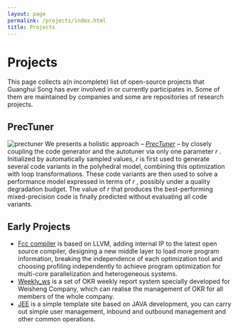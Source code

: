 ```yaml
---
layout: page
permalink: /projects/index.html
title: Projects
---
```


# Projects
This page collects a(n incomplete) list of open-source projects that Guanghui Song has ever involved in or currently participates in. Some of them are maintained by companies and some are repositories of research projects.

## PrecTuner
![prectuner](/academic/images/prectuner.jpg)
We presents a holistic approach – [*PrecTuner*](https://gitee.com/link?target=https%3A%2F%2Fgithub.com%2Fsheenisme%2Flnlamp.git) – by closely coupling the code generator and the autotuner via only one parameter *r* . Initialized by automatically sampled values, *r* is first used to generate several code variants in the polyhedral model, combining this optimization with loop transformations. These code variants are then used to solve a performance model expressed in terms of *r* , possibly under a quality degradation budget. The value of *r*  that produces the best-performing mixed-precision code is finally predicted without evaluating all code variants.

## Early Projects
- [Fcc compiler](https://github.com/THeWakeSystems/fcc.git) is based on LLVM, adding internal IP to the latest open source compiler, designing a new middle layer to load more program information, breaking the independence of each optimization tool and choosing profiling independently to achieve program optimization for multi-core parallelization and heterogeneous systems.
- [Weekly_ws](https://github.com/sheenisme/weekly_ws.git) is a set of OKR weekly report system specially developed for Weisheng Company, which can realise the management of OKR for all members of the whole company.
- [JEE](https://github.com/sheenisme/JEEBigHomework) is a simple template site based on JAVA development, you can carry out simple user management, inbound and outbound management and other common operations.
